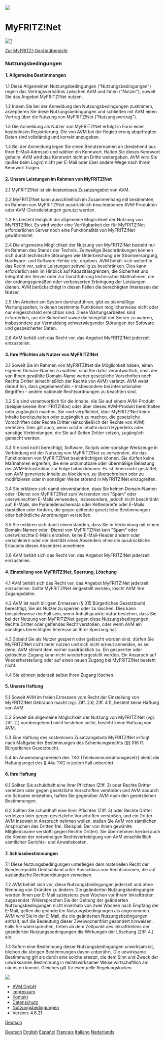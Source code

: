 [![](https://www.myfritz.net/static/images/myfritz-logo.png)](https://www.myfritz.net/)

MyFRITZ!Net
===========

[![?](https://www.myfritz.net/static/images/help.png)](https://assets.avm.de/avmstart?target=faq&language=de)

[Zur MyFRITZ!-Geräteübersicht](https://www.myfritz.net/)

### Nutzungsbedingungen

#### 1\. Allgemeine Bestimmungen

1.1 Diese Allgemeinen Nutzungsbedingungen ("Nutzungsbedingungen") regeln das Vertragsverhältnis zwischen AVM und Ihnen ("Nutzer"), soweit Sie das Angebot MyFRITZ!Net nutzen.

1.2 Indem Sie bei der Anmeldung den Nutzungsbedingungen zustimmen, akzeptieren Sie diese Nutzungsbedingungen und schließen mit AVM einen Vertrag über die Nutzung von MyFRITZ!Net ("Nutzungsvertrag").

1.3 Die Anmeldung als Nutzer von MyFRITZ!Net erfolgt in Form einer kostenlosen Registrierung. Die von AVM bei der Registrierung abgefragten Daten sind vollständig und korrekt anzugeben.

1.4 Bei der Anmeldung legen Sie einen Benutzernamen an (bestehend aus Ihrer E-Mail-Adresse) und wählen ein Kennwort. Halten Sie dieses Kennwort geheim. AVM wird das Kennwort nicht an Dritte weitergeben. AVM wird Sie (außer beim Login) nicht per E-Mail oder über andere Wege nach Ihrem Kennwort fragen.

#### 2\. Unsere Leistungen im Rahmen von MyFRITZ!Net

2.1 MyFRITZ!Net ist ein kostenloses Zusatzangebot von AVM.

2.2 MyFRITZ!Net kann ausschließlich im Zusammenhang mit bestimmten, im Rahmen von MyFRITZ!Net ausdrücklich beschriebenen AVM-Produkten oder AVM-Dienstleistungen genutzt werden.

2.3 Es besteht lediglich die allgemeine Möglichkeit der Nutzung von MyFRITZ!Net. Es wird weder eine Verfügbarkeit der für MyFRITZ!Net erforderlichen Server noch eine Funktionalität von MyFRITZ!Net gewährleistet.

2.4 Die allgemeine Möglichkeit der Nutzung von MyFRITZ!Net besteht nur im Rahmen des Stands der Technik. Zeitweilige Beschränkungen können sich durch technische Störungen wie Unterbrechung der Stromversorgung, Hardware- und Software-Fehler etc. ergeben. AVM behält sich weiterhin das Recht vor, seine Leistungen zeitweilig zu beschränken. Dies kann erforderlich sein im Hinblick auf Kapazitätsgrenzen, die Sicherheit und Integrität der Server oder zur Durchführung technischer Maßnahmen, die der ordnungsgemäßen oder verbesserten Erbringung der Leistungen dienen. AVM berücksichtigt in diesen Fällen die berechtigten Interessen der Nutzer.

2.5 Um Arbeiten am System durchzuführen, gibt es planmäßige Wartungszeiten, in denen bestimmte Funktionen möglicherweise nicht oder nur eingeschränkt erreichbar sind. Diese Wartungsarbeiten sind erforderlich, um die Sicherheit sowie die Integrität der Server zu wahren, insbesondere zur Vermeidung schwerwiegender Störungen der Software und gespeicherter Daten.

2.6 AVM behält sich das Recht vor, das Angebot MyFRITZ!Net jederzeit einzustellen.

#### 3\. Ihre Pflichten als Nutzer von MyFRITZ!Net

3.1 Soweit Sie im Rahmen von MyFRITZ!Net die Möglichkeit haben, einen eigenen Domain-Namen zu wählen, sind Sie dafür verantwortlich, dass der von Ihnen gewählte Domain-Name weder gesetzliche Vorschriften noch Rechte Dritter (einschließlich der Rechte von AVM) verletzt. AVM weist darauf hin, dass gegebenenfalls – insbesondere bei internationalen Begriffen – andere nationale Rechtsordnungen zu beachten sind.

3.2 Sie sind verantwortlich für die Inhalte, die Sie auf einem AVM-Produkt (beispielsweise Ihrer FRITZ!Box) oder über dieses AVM-Produkt bereithalten oder zugänglich machen. Sie sind verpflichtet, über MyFRITZ!Net keine Inhalte bereitzuhalten oder zugänglich zu machen, die gesetzliche Vorschriften oder Rechte Dritter (einschließlich der Rechte von AVM) verletzen. Dies gilt auch, wenn solche Inhalte durch Hyperlinks oder sonstige Verbindungen, die Sie auf Seiten Dritter setzen, zugänglich gemacht werden.

3.3 Sie sind nicht berechtigt, Software, Scripts oder sonstige Werkzeuge in Verbindung mit der Nutzung von MyFRITZ!Net zu verwenden, die das Funktionieren von MyFRITZ!Net beeinträchtigen können. Sie dürfen keine Maßnahmen ergreifen, die eine unzumutbare oder übermäßige Belastung der AVM-Infrastruktur zur Folge haben können. Es ist Ihnen nicht gestattet, von AVM generierte Inhalte zu blockieren, zu überschreiben oder zu modifizieren oder in sonstiger Weise störend in MyFRITZ!Net einzugreifen.

3.4 Sie erklären sich damit einverstanden, dass Sie keinen Domain-Namen oder -Dienst von MyFRITZ!Net zum Versenden von "Spam" oder unerwünschten E-Mails verwenden, insbesondere, jedoch nicht beschränkt auf, E-Mails, die Pyramidenschemata oder Kettenbriefe oder E-Mails darstellen oder fördern, die gegen geltende gesetzliche Bestimmungen oder behördliche Anordnungen verstoßen.

3.5 Sie erklären sich damit einverstanden, dass Sie in Verbindung mit einem Domain-Namen oder -Dienst von MyFRITZ!Net kein "Spam" oder unerwünschte E-Mails erstellen, keine E-Mail-Header ändern oder verschleiern oder die Identität eines Absenders ohne die ausdrückliche Erlaubnis dieses Absenders annehmen.

3.6 AVM behält sich das Recht vor, das Angebot MyFRITZ!Net jederzeit einzustellen.

#### 4\. Einstellung von MyFRITZ!Net, Sperrung, Löschung

4.1 AVM behält sich das Recht vor, das Angebot MyFRITZ!Net jederzeit einzustellen. Sollte MyFRITZ!Net eingestellt werden, löscht AVM Ihre Zugangsdaten.

4.2 AVM ist nach billigem Ermessen (§ 315 Bürgerliches Gesetzbuch) berechtigt, Sie als Nutzer zu sperren oder zu löschen. Dies kann beispielsweise der Fall sein, wenn Anhaltspunkte dafür bestehen, dass Sie bei der Nutzung von MyFRITZ!Net gegen diese Nutzungsbedingungen, Rechte Dritter oder geltendes Recht verstoßen, oder wenn AVM ein sonstiges berechtigtes Interesse an Ihrer Sperrung hat.

4.3 Sobald Sie als Nutzer gesperrt oder gelöscht worden sind, dürfen Sie MyFRITZ!Net nicht mehr nutzen und sich nicht erneut anmelden, es sei denn, AVM stimmt dem vorher ausdrücklich zu. Ein gesperrter oder gelöschter Zugang kann nicht wiederhergestellt werden. Ein Anspruch auf Wiederherstellung oder auf einen neuen Zugang bei MyFRITZ!Net besteht nicht.

4.4 Sie können jederzeit selbst Ihren Zugang löschen.

#### 5\. Unsere Haftung

5.1 Soweit AVM im freien Ermessen vom Recht der Einstellung von MyFRITZ!Net Gebrauch macht (vgl. Ziff. 2.6, Ziff. 4.1), besteht keine Haftung von AVM.

5.2 Soweit die allgemeine Möglichkeit der Nutzung von MyFRITZ!Net (vgl. Ziff. 2.) vorübergehend nicht bestehen sollte, besteht keine Haftung von AVM.

5.3 Eine Haftung des kostenlosen Zusatzangebots MyFRITZ!Net erfolgt nach Maßgabe der Bestimmungen des Schenkungsrechts (§§ 516 ff. Bürgerliches Gesetzbuch).

5.4 Im Anwendungsbereich des TKG (Telekommunikationsgesetz) bleibt die Haftungsregel des § 44a TKG in jedem Fall unberührt.

#### 6\. Ihre Haftung

6.1 Sollten Sie schuldhaft eine Ihrer Pflichten (Ziff. 3) oder Rechte Dritter verletzen oder gegen gesetzliche Vorschriften verstoßen und AVM dadurch ein Schaden entstehen, haften Sie gegenüber AVM nach den gesetzlichen Bestimmungen.

6.2 Sollten Sie schuldhaft eine Ihrer Pflichten (Ziff. 3) oder Rechte Dritter verletzen oder gegen gesetzliche Vorschriften verstoßen, und ein Dritter AVM insoweit in Anspruch nehmen wollen, stellen Sie AVM von sämtlichen Ansprüchen des Dritten frei. (Beispiel: Der von Ihnen gewählte Mitgliedsname verstößt gegen Rechte Dritter). Sie übernehmen hierbei auch die Kosten der notwendigen Rechtsverteidigung von AVM einschließlich sämtlicher Gerichts- und Anwaltskosten.

#### 7\. Schlussbestimmungen

7.1 Diese Nutzungsbedingungen unterliegen dem materiellen Recht der Bundesrepublik Deutschland unter Ausschluss von Rechtsnormen, die auf ausländische Rechtsordnungen verweisen.

7.2 AVM behält sich vor, diese Nutzungsbedingungen jederzeit und ohne Nennung von Gründen zu ändern. Die geänderten Nutzungsbedingungen werden Ihnen per E-Mail spätestens zwei Wochen vor ihrem Inkrafttreten zugesendet. Widersprechen Sie der Geltung der geänderten Nutzungsbedingungen nicht innerhalb von zwei Wochen nach Empfang der E-Mail, gelten die geänderten Nutzungsbedingungen als angenommen. AVM wird Sie in der E-Mail, die die geänderten Nutzungsbedingungen enthält, auf die Bedeutung dieser Zweiwochenfrist gesondert hinweisen. Falls Sie widersprechen, treten ab dem Zeitpunkt des Inkrafttretens der geänderten Nutzungsbedingungen die Wirkungen der Löschung (Ziff. 4.) ein.

7.3 Sofern eine Bestimmung dieser Nutzungsbedingungen unwirksam ist, bleiben die übrigen Bestimmungen davon unberührt. Die unwirksame Bestimmung gilt als durch eine solche ersetzt, die dem Sinn und Zweck der unwirksamen Bestimmung in rechtswirksamer Weise wirtschaftlich am nächsten kommt. Gleiches gilt für eventuelle Regelungslücken.

![](https://www.myfritz.net/static/images/avm.png)

* [AVM GmbH](https://assets.avm.de/avmstart?target=startpage&language=de)
* [Impressum](https://www.myfritz.net/legal-notice?language=de)
* [Kontakt](https://assets.avm.de/avmstart?target=contact&language=de)
* [Datenschutz](https://assets.avm.de/avmstart?target=privacy&language=de)
* [Nutzungsbedingungen](https://www.myfritz.net/terms?language=de)
* Version: 4.6.21

[Deutsch](javascript:void(0))

[Deutsch](https://www.myfritz.net/terms?language=de) [English](https://www.myfritz.net/terms?language=en) [Español](https://www.myfritz.net/terms?language=es) [Français](https://www.myfritz.net/terms?language=fr) [Italiano](https://www.myfritz.net/terms?language=it) [Nederlands](https://www.myfritz.net/terms?language=nl)